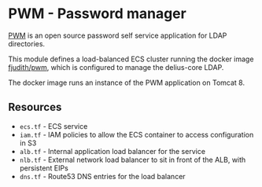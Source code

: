 # PWM - Password manager

[PWM](https://github.com/pwm-project/pwm) is an open source password self service application for LDAP directories.

This module defines a load-balanced ECS cluster running the docker image [fjudith/pwm](https://hub.docker.com/r/fjudith/pwm), which is configured to manage the delius-core LDAP.

The docker image runs an instance of the PWM application on Tomcat 8.

## Resources
* `ecs.tf` - ECS service
* `iam.tf` - IAM policies to allow the ECS container to access configuration in S3
* `alb.tf` - Internal application load balancer for the service
* `nlb.tf` - External network load balancer to sit in front of the ALB, with persistent EIPs
* `dns.tf` - Route53 DNS entries for the load balancer
